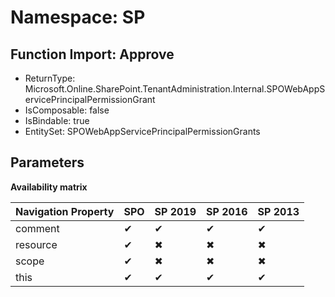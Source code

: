 # Namespace: SP

## Function Import: Approve

- ReturnType: Microsoft.Online.SharePoint.TenantAdministration.Internal.SPOWebAppServicePrincipalPermissionGrant
- IsComposable: false
- IsBindable: true
- EntitySet: SPOWebAppServicePrincipalPermissionGrants

## Parameters

**Availability matrix**

Navigation Property | SPO | SP 2019 | SP 2016 | SP 2013
----------|-----|---------|---------|--------
comment | ✔ | ✔ | ✔ | ✔
resource | ✔ | ✖ | ✖ | ✖
scope | ✔ | ✖ | ✖ | ✖
this | ✔ | ✔ | ✔ | ✔
